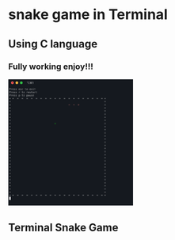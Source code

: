 # snake game in Terminal 
## Using C language 
### Fully working enjoy!!!
<img src="https://github.com/abdokin/snake/blob/master/Screen%20Shot%202022-08-03%20at%2000.36.50.png" width="50%">

## Terminal Snake Game
